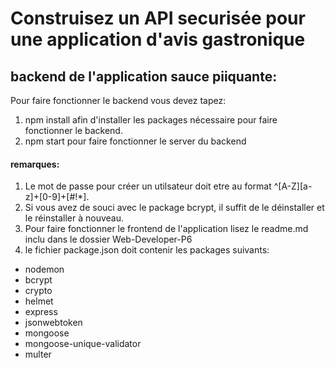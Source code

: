 # Construisez un API securisée pour une application d'avis gastronique
## backend de l'application sauce piiquante:
Pour faire fonctionner le backend vous devez tapez:  
1. npm install afin d'installer les packages nécessaire pour faire fonctionner le backend. 
2. npm start pour faire fonctionner le server du backend    
#### remarques:
1. Le mot de passe pour créer un utilsateur doit etre au format ^[A-Z][a-z]+[0-9]+[#$!*]$.
2. Si vous avez de souci avec le package bcrypt, il suffit de le déinstaller  et le réinstaller  à nouveau. 
3. Pour faire fonctionner le frontend de l'application lisez le readme.md inclu dans le dossier Web-Developer-P6
4. le fichier package.json doit contenir les packages suivants:  
* nodemon  
* bcrypt  
* crypto  
* helmet  
* express  
* jsonwebtoken  
* mongoose  
* mongoose-unique-validator  
* multer



